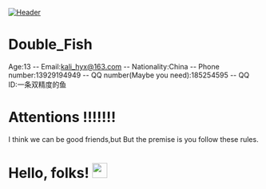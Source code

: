 [![Header](https://raw.githubusercontent.com/MartinHeinz/<OWNER>/<OWNER>/readme_header.png "Header")](https://some-url.dev/)
# Double_Fish
Age:13 --
Email:kali_hyx@163.com --
Nationality:China --
Phone number:13929194949 --
QQ number(Maybe you need):185254595 -- QQ ID:一条双精度的鱼

# Attentions !!!!!!!
I think we can be good friends,but But the premise is you follow these rules.
# Hello, folks! <img src="https://raw.githubusercontent.com/MartinHeinz/MartinHeinz/master/wave.gif" width="30px">
